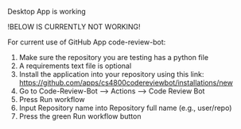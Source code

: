 Desktop App is working

!BELOW IS CURRENTLY NOT WORKING!

For current use of GitHub App code-review-bot:
1. Make sure the repository you are testing has a python file
2. A requirements text file is optional
3. Install the application into your repository using this link: https://github.com/apps/cs4800codereviewbot/installations/new
5. Go to Code-Review-Bot --> Actions --> Code Review Bot
6. Press Run workflow
8. Input Repository name into Repository full name (e.g., user/repo)
9. Press the green Run workflow button
